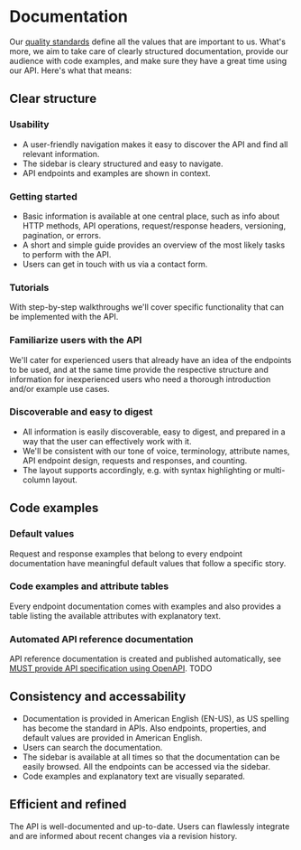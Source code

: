 # Documentation

Our [quality standards](guidelines/100_core-principles/quality-standard.md) define all the values that are important to us.
What's more, we aim to take care of clearly structured documentation, provide our audience with code examples, and make sure they have a great time using our API.
Here's what that means:

## Clear structure

### Usability

* A user-friendly navigation makes it easy to discover the API and find all relevant information.
* The sidebar is cleary structured and easy to navigate.
* API endpoints and examples are shown in context.

### Getting started

* Basic information is available at one central place, such as info about HTTP methods, API operations, request/response headers, versioning, pagination, or errors.
* A short and simple guide provides an overview of the most likely tasks to perform with the API.
* Users can get in touch with us via a contact form.

### Tutorials

With step-by-step walkthroughs we'll cover specific functionality that can be implemented with the API.

### Familiarize users with the API

We'll cater for experienced users that already have an idea of the endpoints to be used, and at the same time provide the respective structure and information for inexperienced users who need a thorough introduction and/or example use cases.

### Discoverable and easy to digest

* All information is easily discoverable, easy to digest, and prepared in a way that the user can effectively work with it.
* We'll be consistent with our tone of voice, terminology, attribute names, API endpoint design, requests and responses, and counting.
* The layout supports accordingly, e.g. with syntax highlighting or multi-column layout.

## Code examples

### Default values

Request and response examples that belong to every endpoint documentation have meaningful default values that follow a specific story.

### Code examples and attribute tables

Every endpoint documentation comes with examples and also provides a table listing the available attributes with explanatory text.

### Automated API reference documentation

API reference documentation is created and published automatically, see [MUST provide API specification using OpenAPI](link). TODO

## Consistency and accessability

* Documentation is provided in American English (EN-US), as US spelling has become the standard in APIs. Also endpoints, properties, and default values are provided in American English.
* Users can search the documentation.
* The sidebar is available at all times so that the documentation can be easily browsed. All the endpoints can be accessed via the sidebar.
* Code examples and explanatory text are visually separated.

## Efficient and refined

The API is well-documented and up-to-date.
Users can flawlessly integrate and are informed about recent changes via a revision history.
